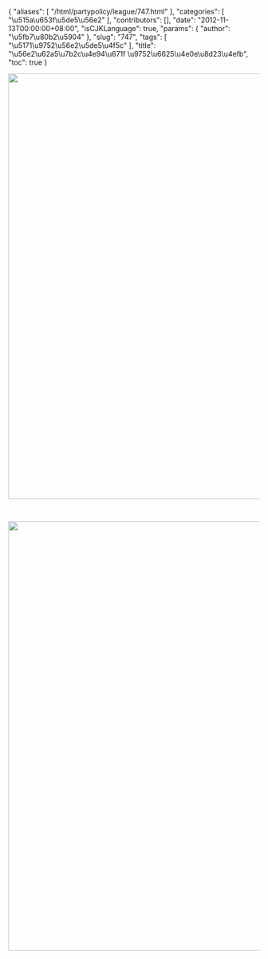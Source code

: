 {
    "aliases": [
        "/html/partypolicy/league/747.html"
    ],
    "categories": [
        "\u515a\u653f\u5de5\u56e2"
    ],
    "contributors": [],
    "date": "2012-11-13T00:00:00+08:00",
    "isCJKLanguage": true,
    "params": {
        "author": "\u5fb7\u80b2\u5904"
    },
    "slug": "747",
    "tags": [
        "\u5171\u9752\u56e2\u5de5\u4f5c"
    ],
    "title": "\u56e2\u62a5\u7b2c\u4e94\u671f \u9752\u6625\u4e0e\u8d23\u4efb",
    "toc": true
}


<img
    src="https://cdn.tfls.online/mirror/full/8721b0ba415d229d179c0815e1d05c2819284359.jpg"
    style="display:block;margin-left:auto;margin-right:auto;"
    decoding="async"
    fetchpriority="auto"
    loading="lazy"
    height="853"
    width="600"
/>




  





<img
    src="https://cdn.tfls.online/mirror/full/b5a49a71821c6479b601eecce976fcc52d353b71.jpg"
    style="display:block;margin-left:auto;margin-right:auto;"
    decoding="async"
    fetchpriority="auto"
    loading="lazy"
    height="861"
    width="600"
/>


